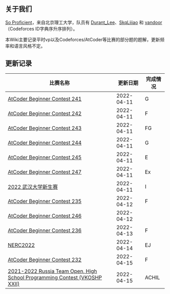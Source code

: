 ## 关于我们

[So Proficient](https://codeforces.com/team/91336)，来自北京理工大学，队员有 [Durant_Lee](https://codeforces.com/profile/Durant_Lee)、[SkqLiiiao](https://codeforces.com/profile/SkqLiiiao) 和 [vandoor](https://codeforces.com/profile/vandoor)（Codeforces ID字典序升序排列）。

本Wiki主要记录平时vp以及Codeforces/AtCoder等比赛的部分题的题解，更新频率和语言风格不定。

## 更新记录

| 比赛名称                                                                                      | 更新日期   | 完成情况 |
| --------------------------------------------------------------------------------------------- | ---------- | -------- |
| [AtCoder Beginner Contest 241](atcoder/abc/abc241/)                                           | 2022-04-11 | G        |
| [AtCoder Beginner Contest 242](atcoder/abc/abc242/)                                           | 2022-04-11 | F        |
| [AtCoder Beginner Contest 243](atcoder/abc/abc243/)                                           | 2022-04-11 | FG       |
| [AtCoder Beginner Contest 244](atcoder/abc/abc244/)                                           | 2022-04-11 | G        |
| [AtCoder Beginner Contest 245](atcoder/abc/abc245/)                                           | 2022-04-11 | E        |
| [AtCoder Beginner Contest 247](atcoder/abc/abc247/)                                           | 2022-04-11 | Ex       |
| [2022 武汉大学新生赛](contests/whu-2022-fresh/)                                               | 2022-04-11 | I        |
| [AtCoder Beginner Contest 235](atcoder/abc/abc235/)                                           | 2022-04-12 | F        |
| [AtCoder Beginner Contest 246](atcoder/abc/abc246/)                                           | 2022-04-12 |          |
| [AtCoder Beginner Contest 236](atcoder/abc/abc236/)                                           | 2022-04-13 | F        |
| [NERC2022](contests/nerc2022/)                                                                | 2022-04-14 | EJ       |
| [AtCoder Beginner Contest 232](atcoder/abc/abc232/)                                           | 2022-04-15 | F        |
| [2021-2022 Russia Team Open, High School Programming Contest (VKOSHP XXII)](vp/cf-gym-103483) | 2022-04-15 | ACHIL    |
